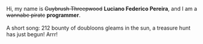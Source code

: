 Hi, my name is ~~Guybrush Threepwood~~ **Luciano Federico Pereira**, and I am a ~~wannabe pirate~~ **programmer**.<br><br>A short song: 212 bounty of doubloons gleams in the sun, a treasure hunt has just begun! Arrr!
